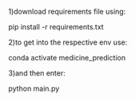 1)download requirements file using:

pip install -r requirements.txt


2)to get into the respective env use:

conda activate medicine_prediction

3)and then enter:

python main.py

